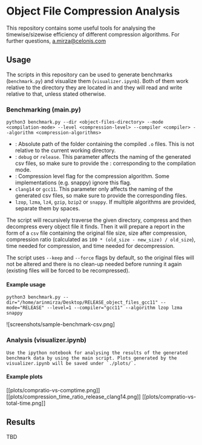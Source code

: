 # Object File Compression Analysis

This repository contains some useful tools for analysing the timewise/sizewise efficiency of different compression algorithms.
For further questions, a.mirza@celonis.com

## Usage

The scripts in this repository can be used to generate benchmarks (`benchmark.py`) and visualize them (`visualizer.ipynb`).
Both of them work relative to the directory they are located in and they will read and write relative to that, unless stated otherwise.

### Benchmarking (main.py)

    python3 benchmark.py --dir <object-files-directory> --mode <compilation-mode> --level <compression-level> --compiler <compiler> --algorithm <compression-algorithms>

- <object-files-directory>: Absolute path of the folder containing the compiled `.o` files. This is not relative to the current working directory.
- <compilation-mode>: `debug` or `release`. This parameter affects the naming of the generated csv files, so make sure to provide the <object-files-directory>: corresponding to the compilation mode.
- <compression-level>: Compression level flag for the compression algorithm. Some implementations (e.g. snappy) ignore this flag.
- <compiler> `clang14` or `gcc11`. This parameter only affects the naming of the generated csv files, so make sure to provide the corresponding files.
- <compression-algorithm> `lzop`, `lzma`, `lz4`, `gzip`, `bzip2` or `snappy`. If multiple algorithms are provided, separate them by spaces.

The script will recursively traverse the given directory, compress and then decompress every object file it finds. Then it will prepare a report in the form of a `csv` file containing the original file size, size after compression, compression ratio (calculated as `100 * (old_size - new_size) / old_size`), time needed for compression, and time needed for decompression. 

The script uses `--keep` and `--force` flags by default, so the original files will not be altered and there is no clean-up needed before running it again (existing files will be forced to be recompressed).

#### Example usage

    python3 benchmark.py --dir="/home/arinmirza/Desktop/RELEASE_object_files_gcc11" --mode="RELEASE" --level=1 --compiler="gcc11" --algorithm lzop lzma snappy

![screenshots/sample-benchmark-csv.png]

### Analysis (visualizer.ipynb)

    Use the ipython notebook for analysing the results of the generated benchmark data by using the main script. Plots generated by the visualizer.ipynb will be saved under `./plots/`. 

#### Example plots

[[plots/compratio-vs-comptime.png]]
[[plots/compression_time_ratio_release_clang14.png]]
[[plots/compratio-vs-total-time.png]]

## Results

TBD
